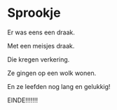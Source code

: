 # Sprookje

Er was eens een draak.

Met een meisjes draak.

Die kregen verkering.

Ze gingen op een wolk wonen.

En ze leefden nog lang en gelukkig!

EINDE!!!!!!!